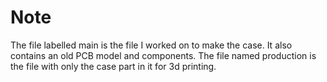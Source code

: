 # Note 

The file labelled main is the file I worked on to make the case. It also contains an old PCB model and components. The file named production is the file with only the case part in it for 3d printing.
